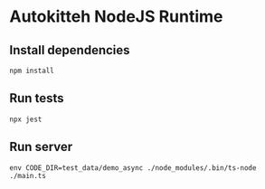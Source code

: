 # Autokitteh NodeJS Runtime



## Install dependencies
```shell
npm install
```

## Run tests
```shell
npx jest
```

## Run server
```shell
env CODE_DIR=test_data/demo_async ./node_modules/.bin/ts-node ./main.ts
```
